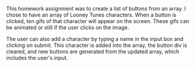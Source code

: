 This homework assignment was to create a list of buttons from an array.  I chose to have an array of Looney Tunes characters.  When a button is clicked, ten gifs of that character will appear on the screen.  These gifs can be animated or still if the user clicks on the image.  

The user can also add a character by typing a name in the input box and clicking on submit.  This character is added into the array, the button div is cleared, and new buttons are generated from the updated array, which includes the user's input.  